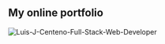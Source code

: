 ## My online portfolio

![Luis-J-Centeno-Full-Stack-Web-Developer](https://user-images.githubusercontent.com/5175137/159013022-5694e946-9f5a-4a62-8211-867529b3f3c2.png)
